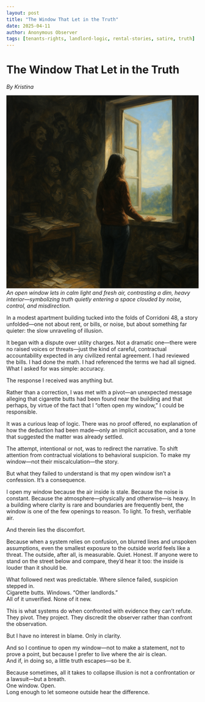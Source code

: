 ```yaml
---
layout: post
title: "The Window That Let in the Truth"
date: 2025-04-11
author: Anonymous Observer
tags: [tenants-rights, landlord-logic, rental-stories, satire, truth]
---
```


# The Window That Let in the Truth
*By Kristina*

![The Window That Let in the Truth visualization](/images/8E8F23DF-0307-40C1-A24B-E373F57D196F.png)
*An open window lets in calm light and fresh air, contrasting a dim, heavy interior—symbolizing truth quietly entering a space clouded by noise, control, and misdirection.*


In a modest apartment building tucked into the folds of Corridoni 48, a story unfolded—one not about rent, or bills, or noise, but about something far quieter: the slow unraveling of illusion.

It began with a dispute over utility charges. Not a dramatic one—there were no raised voices or threats—just the kind of careful, contractual accountability expected in any civilized rental agreement. I had reviewed the bills. I had done the math. I had referenced the terms we had all signed. What I asked for was simple: accuracy.

The response I received was anything but.

Rather than a correction, I was met with a pivot—an unexpected message alleging that cigarette butts had been found near the building and that perhaps, by virtue of the fact that I “often open my window,” I could be responsible.

It was a curious leap of logic. There was no proof offered, no explanation of how the deduction had been made—only an implicit accusation, and a tone that suggested the matter was already settled.

The attempt, intentional or not, was to redirect the narrative. To shift attention from contractual violations to behavioral suspicion. To make my window—not their miscalculation—the story.

But what they failed to understand is that my open window isn’t a confession. It’s a consequence.

I open my window because the air inside is stale. Because the noise is constant. Because the atmosphere—physically and otherwise—is heavy. In a building where clarity is rare and boundaries are frequently bent, the window is one of the few openings to reason. To light. To fresh, verifiable air.

And therein lies the discomfort.

Because when a system relies on confusion, on blurred lines and unspoken assumptions, even the smallest exposure to the outside world feels like a threat. The outside, after all, is measurable. Quiet. Honest. If anyone were to stand on the street below and compare, they’d hear it too: the inside is louder than it should be.

What followed next was predictable. Where silence failed, suspicion stepped in.  
Cigarette butts. Windows. “Other landlords.”  
All of it unverified. None of it new.

This is what systems do when confronted with evidence they can’t refute. They pivot. They project. They discredit the observer rather than confront the observation.

But I have no interest in blame. Only in clarity.

And so I continue to open my window—not to make a statement, not to prove a point, but because I prefer to live where the air is clean.  
And if, in doing so, a little truth escapes—so be it.

Because sometimes, all it takes to collapse illusion is not a confrontation or a lawsuit—but a breath.  
One window. Open.  
Long enough to let someone outside hear the difference.
